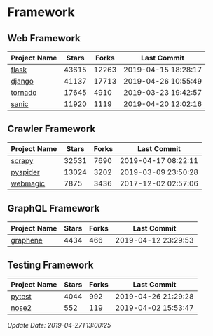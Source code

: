 # Framework

## Web Framework

| Project Name | Stars | Forks | Last Commit |
| ------------ | ----- | ----- | ----------- |
| [flask](https://github.com/pallets/flask) | 43615 | 12263 | 2019-04-15 18:28:17 |
| [django](https://github.com/django/django) | 41137 | 17713 | 2019-04-26 10:55:49 |
| [tornado](https://github.com/tornadoweb/tornado) | 17645 | 4910 | 2019-03-23 19:42:57 |
| [sanic](https://github.com/huge-success/sanic) | 11920 | 1119 | 2019-04-20 12:02:16 |

## Crawler Framework

| Project Name | Stars | Forks | Last Commit |
| ------------ | ----- | ----- | ----------- |
| [scrapy](https://github.com/scrapy/scrapy) | 32531 | 7690 | 2019-04-17 08:22:11 |
| [pyspider](https://github.com/binux/pyspider) | 13024 | 3202 | 2019-03-09 23:50:28 |
| [webmagic](https://github.com/code4craft/webmagic) | 7875 | 3436 | 2017-12-02 02:57:06 |

## GraphQL Framework

| Project Name | Stars | Forks | Last Commit |
| ------------ | ----- | ----- | ----------- |
| [graphene](https://github.com/graphql-python/graphene) | 4434 | 466 | 2019-04-12 23:29:53 |

## Testing Framework

| Project Name | Stars | Forks | Last Commit |
| ------------ | ----- | ----- | ----------- |
| [pytest](https://github.com/pytest-dev/pytest) | 4044 | 992 | 2019-04-26 21:29:28 |
| [nose2](https://github.com/nose-devs/nose2) | 552 | 119 | 2019-04-02 15:53:47 |

*Update Date: 2019-04-27T13:00:25*